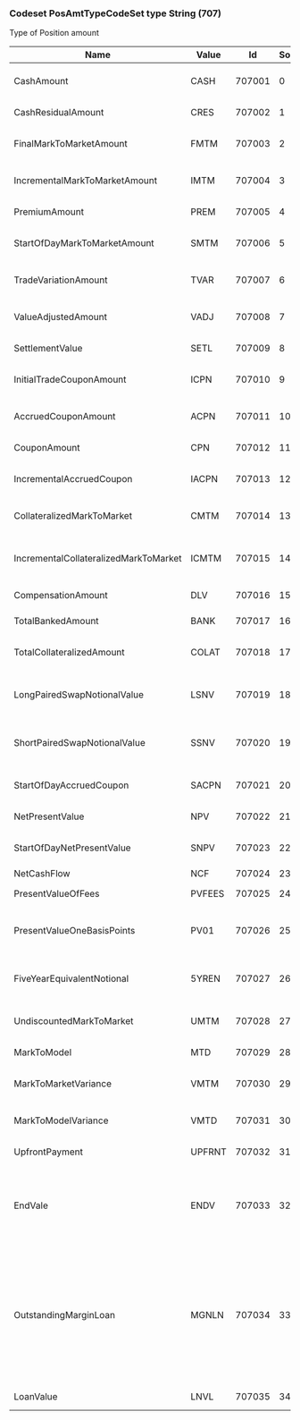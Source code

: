 ### Codeset PosAmtTypeCodeSet type String (707)

Type of Position amount

| Name                                  | Value  | Id     | Sort | Synopsis                                     | Elaboration                                                                                                                            |
|---------------------------------------|--------|--------|------|----------------------------------------------|-------------------------------------------------------------------------------------------------------------------------------|
| CashAmount                            | CASH   | 707001 | 0    | Cash amount (corporate event)                |                                                                                                                                |
| CashResidualAmount                    | CRES   | 707002 | 1    | Cash residual amount                         |                                                                                                                                |
| FinalMarkToMarketAmount               | FMTM   | 707003 | 2    | Final mark-to-market amount                  |                                                                                                                                |
| IncrementalMarkToMarketAmount         | IMTM   | 707004 | 3    | Incremental mark-to-market                   |                                                                                                                                |
| PremiumAmount                         | PREM   | 707005 | 4    | Premium amount                               |                                                                                                                                |
| StartOfDayMarkToMarketAmount          | SMTM   | 707006 | 5    | Start of day mark-to-market                  |                                                                                                                                |
| TradeVariationAmount                  | TVAR   | 707007 | 6    | Trade variation amount                       |                                                                                                                                |
| ValueAdjustedAmount                   | VADJ   | 707008 | 7    | Value adjusted amount                        |                                                                                                                                |
| SettlementValue                       | SETL   | 707009 | 8    | Settlement value                             |                                                                                                                                |
| InitialTradeCouponAmount              | ICPN   | 707010 | 9    | Initial trade coupon amount                  |                                                                                                                                |
| AccruedCouponAmount                   | ACPN   | 707011 | 10   | Accrued coupon amount                        |                                                                                                                                |
| CouponAmount                          | CPN    | 707012 | 11   | Coupon amount                                |                                                                                                                                |
| IncrementalAccruedCoupon              | IACPN  | 707013 | 12   | Incremental accrued coupon                   |                                                                                                                                |
| CollateralizedMarkToMarket            | CMTM   | 707014 | 13   | Collateralized mark-to-market                |                                                                                                                                |
| IncrementalCollateralizedMarkToMarket | ICMTM  | 707015 | 14   | Incremental collateralized mark-to-market    |                                                                                                                                |
| CompensationAmount                    | DLV    | 707016 | 15   | Compensation amount                          |                                                                                                                                |
| TotalBankedAmount                     | BANK   | 707017 | 16   | Total banked amount                          |                                                                                                                                |
| TotalCollateralizedAmount             | COLAT  | 707018 | 17   | Total collateralized amount                  |                                                                                                                                |
| LongPairedSwapNotionalValue           | LSNV   | 707019 | 18   | Long paired swap or swaption notional value  |                                                                                                                                |
| ShortPairedSwapNotionalValue          | SSNV   | 707020 | 19   | Short paired swap or swaption notional value |                                                                                                                                |
| StartOfDayAccruedCoupon               | SACPN  | 707021 | 20   | Start-of-day accrued coupon                  |                                                                                                                                |
| NetPresentValue                       | NPV    | 707022 | 21   | Net present value                            |                                                                                                                                |
| StartOfDayNetPresentValue             | SNPV   | 707023 | 22   | Start-of-day net present value               |                                                                                                                                |
| NetCashFlow                           | NCF    | 707024 | 23   | Net cash flow                                |                                                                                                                                |
| PresentValueOfFees                    | PVFEES | 707025 | 24   | Present value of all fees                    |                                                                                                                                |
| PresentValueOneBasisPoints            | PV01   | 707026 | 25   | Present value of one basis points            | Change in value if yield curve shifts 0.01%.                                                                                           |
| FiveYearEquivalentNotional            | 5YREN  | 707027 | 26   | The five year equivalent notional amount     |                                                                                                                                |
| UndiscountedMarkToMarket              | UMTM   | 707028 | 27   | Undiscounted mark-to-market                  |                                                                                                                                |
| MarkToModel                           | MTD    | 707029 | 28   | Mark-to-model                                |                                                                                                                                |
| MarkToMarketVariance                  | VMTM   | 707030 | 29   | Mark-to-market variance                      |                                                                                                                                |
| MarkToModelVariance                   | VMTD   | 707031 | 30   | Mark-to-model variance                       |                                                                                                                                |
| UpfrontPayment                        | UPFRNT | 707032 | 31   | Upfront payment                              |                                                                                                                                |
| EndVale                               | ENDV   | 707033 | 32   | End value                                    | Principal amount of a securities financing transaction on matuity date.                                                                |
| OutstandingMarginLoan                 | MGNLN  | 707034 | 33   | Outstanding margin loan                      | The amount of the outstanding margin loan. In the event that the loan has a short market value, PosAmt(708) would be a negative value. |
| LoanValue                             | LNVL   | 707035 | 34   | Loan value                                   | The amount of the loan.                                                                                                                |

